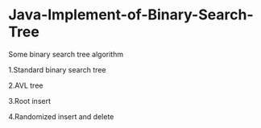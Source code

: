 # Java-Implement-of-Binary-Search-Tree
 Some binary search tree algorithm
 
1.Standard binary search tree

2.AVL tree

3.Root insert

4.Randomized insert and delete
